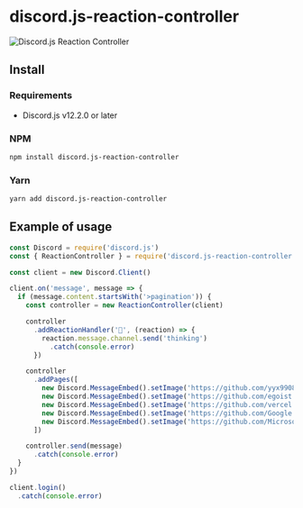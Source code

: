 # discord.js-reaction-controller

![Discord.js Reaction Controller](https://i.imgur.com/JOJJZF6.gif)

## Install

### Requirements

- Discord.js v12.2.0 or later

### NPM

```bash
npm install discord.js-reaction-controller
```

### Yarn

```bash
yarn add discord.js-reaction-controller
```

## Example of usage

```js
const Discord = require('discord.js')
const { ReactionController } = require('discord.js-reaction-controller')

const client = new Discord.Client()

client.on('message', message => {
  if (message.content.startsWith('>pagination')) {
    const controller = new ReactionController(client)

    controller
      .addReactionHandler('🤔', (reaction) => {
        reaction.message.channel.send('thinking')
          .catch(console.error)
      })

    controller
      .addPages([
        new Discord.MessageEmbed().setImage('https://github.com/yyx990803.png'),
        new Discord.MessageEmbed().setImage('https://github.com/egoist.png'),
        new Discord.MessageEmbed().setImage('https://github.com/vercel.png'),
        new Discord.MessageEmbed().setImage('https://github.com/Google.png'),
        new Discord.MessageEmbed().setImage('https://github.com/Microsoft.png')
      ])

    controller.send(message)
      .catch(console.error)
  }
})

client.login()
  .catch(console.error)
```
